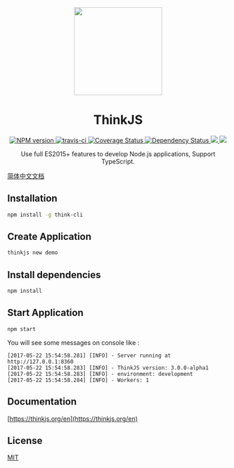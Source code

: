 <div align="center">
  <a href="https://github.com/thinkjs/thinkjs">
    <img width="200" heigth="200" src="https://p1.ssl.qhimg.com/t01c74e1aaed13e64fc.png">
  </a>  

  <h1>ThinkJS</h1>

  <div>
    <a href="http://badge.fury.io/js/thinkjs">
      <img src="https://img.shields.io/npm/v/thinkjs.svg?style=flat-square" alt="NPM version" />
    </a>
    <a href="https://travis-ci.org/thinkjs/thinkjs">
      <img src="https://img.shields.io/travis/thinkjs/thinkjs.svg?style=flat-square" alt="travis-ci" />
    </a>
    <a href="https://coveralls.io/github/thinkjs/thinkjs">
      <img src="https://img.shields.io/coveralls/thinkjs/thinkjs.svg?style=flat-square" alt="Coverage Status" />
    </a>
    <a href="https://david-dm.org/thinkjs/thinkjs">
      <img src="https://img.shields.io/david/thinkjs/thinkjs.svg?style=flat-square" alt="Dependency Status" />
    </a>
    <a href="http://packagequality.com/#?package=thinkjs">
      <img src="http://npm.packagequality.com/shield/thinkjs.svg"/>
    </a>
    <a href="https://www.npmjs.com/package/thinkjs">
      <img src="https://img.shields.io/npm/dm/thinkjs.svg?style=flat-square" />
    </a>
  </div>

  <p>Use full ES2015+ features to develop Node.js applications, Support TypeScript.</p>
</div>


[简体中文文档](https://github.com/thinkjs/thinkjs/blob/master/README_zh-CN.md)


## Installation

```sh
npm install -g think-cli
```

## Create Application

```sh
thinkjs new demo
```

## Install dependencies

```sh
npm install
```

## Start Application

```sh
npm start
```

You will see some messages on console like :

```text
[2017-05-22 15:54:58.281] [INFO] - Server running at http://127.0.0.1:8360
[2017-05-22 15:54:58.283] [INFO] - ThinkJS version: 3.0.0-alpha1
[2017-05-22 15:54:58.283] [INFO] - environment: development
[2017-05-22 15:54:58.284] [INFO] - Workers: 1
```


## Documentation

[https://thinkjs.org/en](https://thinkjs.org/en)

## License

[MIT](https://github.com/thinkjs/thinkjs/blob/master/LICENSE)
